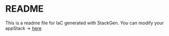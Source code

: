 # README
This is a readme file for IaC generated with StackGen.
You can modify your appStack -> [here](http://main.dev.stackgen.com/appstacks/da5845f6-a903-40ec-8760-58d0e523251e)
